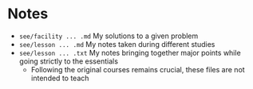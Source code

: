 # Notes
- `see/facility ... .md` My solutions to a given problem
- `see/lesson ... .md` My notes taken during different studies
- `see/lesson ... .txt` My notes bringing together major points while going strictly to the essentials
    - Following the original courses remains crucial, these files are not intended to teach